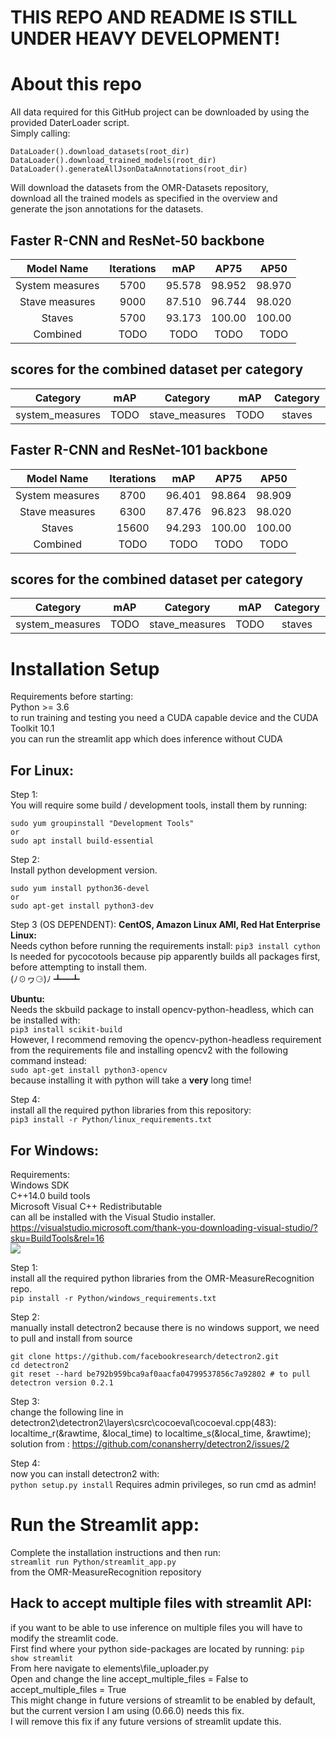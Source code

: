 # THIS REPO AND README IS STILL UNDER HEAVY DEVELOPMENT!

# About this repo

All data required for this GitHub project can be downloaded by using the provided DaterLoader script.  
Simply calling:  
```
DataLoader().download_datasets(root_dir)
DataLoader().download_trained_models(root_dir)
DataLoader().generateAllJsonDataAnnotations(root_dir)
``` 
Will download the datasets from the OMR-Datasets repository,  
download all the trained models as specified in the overview and  
generate the json annotations for the datasets.

## Faster R-CNN and ResNet-50 backbone
|   Model Name        |   Iterations  |    mAP   |    AP75  |    AP50  |
|:-------------------:|:-------------:|:--------:|:--------:|:--------:|
|   System measures   |     5700      |  95.578  |  98.952  |  98.970  |
|   Stave measures    |     9000      |  87.510  |  96.744  |  98.020  |
|      Staves         |     5700      |  93.173  |  100.00  |  100.00  |
|      Combined       |     TODO      |  TODO  |  TODO  |  TODO  |

## scores for the combined dataset per category
| Category        | mAP    | Category       | mAP    | Category   | mAP    |
|:---------------:|:------:|:--------------:|:------:|:----------:|:------:|
| system_measures | TODO | stave_measures | TODO | staves     | TODO |

## Faster R-CNN and ResNet-101 backbone
|   Model Name        |   Iterations  |    mAP   |    AP75  |    AP50  |
|:-------------------:|:-------------:|:--------:|:--------:|:--------:|
|   System measures   |     8700      |  96.401  |  98.864  |  98.909  |
|   Stave measures    |     6300      |  87.476  |  96.823  |  98.020  |
|      Staves         |     15600     |  94.293  |  100.00  |  100.00  |
|      Combined       |     TODO      |  TODO  |  TODO  |  TODO  |

## scores for the combined dataset per category
| Category        | mAP    | Category       | mAP    | Category   | mAP    |
|:---------------:|:------:|:--------------:|:------:|:----------:|:------:|
| system_measures | TODO | stave_measures | TODO | staves     | TODO |

# Installation Setup

Requirements before starting:  
Python >= 3.6  
to run training and testing you need a CUDA capable device and the CUDA Toolkit 10.1  
you can run the streamlit app which does inference without CUDA

## For Linux:

Step 1:  
You will require some build / development tools, install them by running:  
```
sudo yum groupinstall "Development Tools"
or
sudo apt install build-essential
```

Step 2:  
Install python development version.  
```
sudo yum install python36-devel
or
sudo apt-get install python3-dev
```

Step 3 (OS DEPENDENT):
**CentOS, Amazon Linux AMI, Red Hat Enterprise Linux:**  
Needs cython before running the requirements install:
```pip3 install cython```  
Is needed for pycocotools because pip apparently builds all packages first, before attempting to install them.  
(ﾉ☉ヮ⚆)ﾉ ┻━┻

**Ubuntu:**  
Needs the skbuild package to install opencv-python-headless, which can be installed with:  
```pip3 install scikit-build```  
However, I recommend removing the opencv-python-headless requirement from the requirements file
and installing opencv2 with the following command instead:  
```sudo apt-get install python3-opencv```  
because installing it with python will take a **very** long time!

Step 4:  
install all the required python libraries from this repository:  
```pip3 install -r Python/linux_requirements.txt```

## For Windows:

Requirements:  
Windows SDK  
C++14.0 build tools  
Microsoft Visual C++ Redistributable  
can all be installed with the Visual Studio installer.  
https://visualstudio.microsoft.com/thank-you-downloading-visual-studio/?sku=BuildTools&rel=16  
![](Images/VS_setup.png)

Step 1:  
install all the required python libraries from the OMR-MeasureRecognition repo.  
```pip install -r Python/windows_requirements.txt```

Step 2:  
manually install detectron2 because there is no windows support, we need to pull and install from source  
```
git clone https://github.com/facebookresearch/detectron2.git
cd detectron2
git reset --hard be792b959bca9af0aacfa04799537856c7a92802 # to pull detectron version 0.2.1
```

Step 3:  
change the following line in detectron2\detectron2\layers\csrc\cocoeval\cocoeval.cpp(483):  
localtime_r(&rawtime, &local_time) to localtime_s(&local_time, &rawtime);  
solution from : https://github.com/conansherry/detectron2/issues/2  

Step 4:  
now you can install detectron2 with:  
```python setup.py install```
Requires admin privileges, so run cmd as admin!

# Run the Streamlit app:

Complete the installation instructions and then run:  
```streamlit run Python/streamlit_app.py```  
from the OMR-MeasureRecognition repository

## Hack to accept multiple files with streamlit API:

if you want to be able to use inference on multiple files you will have to modify the streamlit code.  
First find where your python side-packages are located by running:
```pip show streamlit```  
From here navigate to elements\file_uploader.py  
Open and change the line accept_multiple_files = False to accept_multiple_files = True  
This might change in future versions of streamlit to be enabled by default, but the current version I am using (0.66.0) needs this fix.  
I will remove this fix if any future versions of streamlit update this.